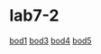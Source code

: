 # lab7-2
<html>
<head>
<meta charset="UTF-8" />
<script>
{
            let passcode = window.prompt("Passcode hiigeerei");
            console.log('jijig useg ' + passcode.search(/[a-z]/))
            if (passcode.length < 10) {
                // log.innerHTML = "Password 10 aas deeshee useg baih hregtei.";
                alert("Password 10 aas deeshee useg baih hregtei.")
                bodlogo2();
            }
            if (passcode.search(/[a-z]/) < 0) {
                // log.innerHTML = "1 jijig useg baih hregtei";
                alert("1 jijig useg baih hregtei");
                bodlogo2();
            }
            if (passcode.search(/[A-Z]/) < 0) {
                // log.innerHTML = "1 jijig useg baih hregtei";
                alert("1 tom useg baih hregtei");
                bodlogo2();
            }
            if (passcode.search(/[0-9]/) < 0) {
                // log.innerHTML = "1 jijig useg baih hregtei";
                alert("1 too baih hregtei");
                bodlogo2();
            }
            if (passcode.search(/[`!@#$%^&*()_+\-=\[\]{};':"\\|,.<>\/?~]/) < 0) {
                // log.innerHTML = "1 jijig useg baih hregtei";
                alert("1 special useg baih hregtei");
                bodlogo2();
            }
            alert("Success, your passcode is " + passcode);
            log.innerHTML = "goodjob";
        }
</script>
</head>
<body>
     <a href="https://munkhtulga0826.github.io/lab7/">bod1<a>
  <a href="https://munkhtulga0826.github.io/lab7-3/">bod3<a>
   <a href="https://munkhtulga0826.github.io/lab7-4/">bod4<a>
    <a href="https://munkhtulga0826.github.io/lab7-5/">bod5<a>
</body>
</html>
